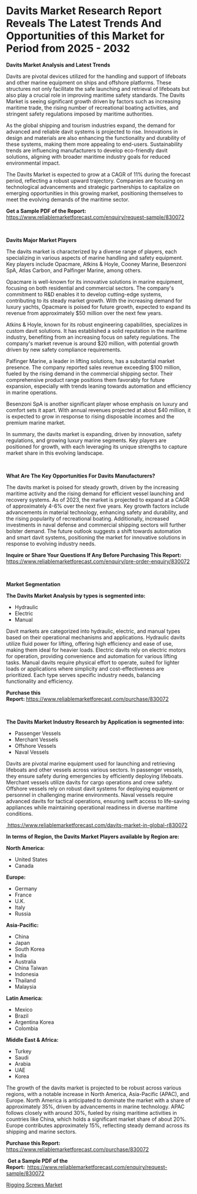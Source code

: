 <p><h1>Davits Market Research Report Reveals The Latest Trends And Opportunities of this Market for Period from 2025 - 2032</h1></p><p><strong>Davits Market Analysis and Latest Trends</strong></p>
<p><p>Davits are pivotal devices utilized for the handling and support of lifeboats and other marine equipment on ships and offshore platforms. These structures not only facilitate the safe launching and retrieval of lifeboats but also play a crucial role in improving maritime safety standards. The Davits Market is seeing significant growth driven by factors such as increasing maritime trade, the rising number of recreational boating activities, and stringent safety regulations imposed by maritime authorities. </p><p>As the global shipping and tourism industries expand, the demand for advanced and reliable davit systems is projected to rise. Innovations in design and materials are also enhancing the functionality and durability of these systems, making them more appealing to end-users. Sustainability trends are influencing manufacturers to develop eco-friendly davit solutions, aligning with broader maritime industry goals for reduced environmental impact.</p><p>The Davits Market is expected to grow at a CAGR of 11% during the forecast period, reflecting a robust upward trajectory. Companies are focusing on technological advancements and strategic partnerships to capitalize on emerging opportunities in this growing market, positioning themselves to meet the evolving demands of the maritime sector.</p></p>
<p><strong>Get a Sample PDF of the Report:&nbsp;</strong> <a href="https://www.reliablemarketforecast.com/enquiry/request-sample/830072?utm_campaign=1130&utm_medium=2&utm_source=Github&utm_content=ia&utm_term=18022025&utm_id=davits">https://www.reliablemarketforecast.com/enquiry/request-sample/830072</a></p>
<p>&nbsp;</p>
<p><strong>Davits Major Market Players</strong></p>
<p><p>The davits market is characterized by a diverse range of players, each specializing in various aspects of marine handling and safety equipment. Key players include Opacmare, Atkins & Hoyle, Cooney Marine, Besenzoni SpA, Atlas Carbon, and Palfinger Marine, among others.</p><p>Opacmare is well-known for its innovative solutions in marine equipment, focusing on both residential and commercial sectors. The company's commitment to R&D enables it to develop cutting-edge systems, contributing to its steady market growth. With the increasing demand for luxury yachts, Opacmare is poised for future growth, expected to expand its revenue from approximately $50 million over the next few years.</p><p>Atkins & Hoyle, known for its robust engineering capabilities, specializes in custom davit solutions. It has established a solid reputation in the maritime industry, benefiting from an increasing focus on safety regulations. The company's market revenue is around $20 million, with potential growth driven by new safety compliance requirements.</p><p>Palfinger Marine, a leader in lifting solutions, has a substantial market presence. The company reported sales revenue exceeding $100 million, fueled by the rising demand in the commercial shipping sector. Their comprehensive product range positions them favorably for future expansion, especially with trends leaning towards automation and efficiency in marine operations.</p><p>Besenzoni SpA is another significant player whose emphasis on luxury and comfort sets it apart. With annual revenues projected at about $40 million, it is expected to grow in response to rising disposable incomes and the premium marine market.</p><p>In summary, the davits market is expanding, driven by innovation, safety regulations, and growing luxury marine segments. Key players are positioned for growth, with each leveraging its unique strengths to capture market share in this evolving landscape.</p></p>
<p>&nbsp;</p>
<p><strong>What Are The Key Opportunities For Davits Manufacturers?</strong></p>
<p><p>The davits market is poised for steady growth, driven by the increasing maritime activity and the rising demand for efficient vessel launching and recovery systems. As of 2023, the market is projected to expand at a CAGR of approximately 4-6% over the next five years. Key growth factors include advancements in material technology, enhancing safety and durability, and the rising popularity of recreational boating. Additionally, increased investments in naval defense and commercial shipping sectors will further bolster demand. The future outlook suggests a shift towards automation and smart davit systems, positioning the market for innovative solutions in response to evolving industry needs.</p></p>
<p><strong>Inquire or Share Your Questions If Any Before Purchasing This Report:</strong> <a href="https://www.reliablemarketforecast.com/enquiry/pre-order-enquiry/830072?utm_campaign=1130&utm_medium=2&utm_source=Github&utm_content=ia&utm_term=18022025&utm_id=davits">https://www.reliablemarketforecast.com/enquiry/pre-order-enquiry/830072</a></p>
<p>&nbsp;</p>
<p><strong>Market Segmentation</strong></p>
<p><strong>The Davits Market Analysis by types is segmented into:</strong></p>
<p><ul><li>Hydraulic</li><li>Electric</li><li>Manual</li></ul></p>
<p><p>Davit markets are categorized into hydraulic, electric, and manual types based on their operational mechanisms and applications. Hydraulic davits utilize fluid power for lifting, offering high efficiency and ease of use, making them ideal for heavier loads. Electric davits rely on electric motors for operation, providing convenience and automation for various lifting tasks. Manual davits require physical effort to operate, suited for lighter loads or applications where simplicity and cost-effectiveness are prioritized. Each type serves specific industry needs, balancing functionality and efficiency.</p></p>
<p><strong>Purchase this Report:&nbsp;</strong><a href="https://www.reliablemarketforecast.com/purchase/830072?utm_campaign=1130&utm_medium=2&utm_source=Github&utm_content=ia&utm_term=18022025&utm_id=davits">https://www.reliablemarketforecast.com/purchase/830072</a></p>
<p>&nbsp;</p>
<p><strong>The Davits Market Industry Research by Application is segmented into:</strong></p>
<p><ul><li>Passenger Vessels</li><li>Merchant Vessels</li><li>Offshore Vessels</li><li>Naval Vessels</li></ul></p>
<p><p>Davits are pivotal marine equipment used for launching and retrieving lifeboats and other vessels across various sectors. In passenger vessels, they ensure safety during emergencies by efficiently deploying lifeboats. Merchant vessels utilize davits for cargo operations and crew safety. Offshore vessels rely on robust davit systems for deploying equipment or personnel in challenging marine environments. Naval vessels require advanced davits for tactical operations, ensuring swift access to life-saving appliances while maintaining operational readiness in diverse maritime conditions.</p></p>
<p><a href="https://www.reliablemarketforecast.com/davits-market-in-global-r830072?utm_campaign=1130&utm_medium=2&utm_source=Github&utm_content=ia&utm_term=18022025&utm_id=davits">&nbsp;https://www.reliablemarketforecast.com/davits-market-in-global-r830072</a></p>
<p><strong>In terms of Region, the Davits Market Players available by Region are:</strong></p>
<p>
    <p> <strong> North America: </strong>
        <ul>
            <li>United States</li>
            <li>Canada</li>
        </ul>
        </p> 
    <p> <strong> Europe: </strong>
        <ul>
            <li>Germany</li>
            <li>France</li>
            <li>U.K.</li>
            <li>Italy</li>
            <li>Russia</li>
        </ul>
        </p> 
    <p> <strong> Asia-Pacific: </strong>
        <ul>
            <li>China</li>
            <li>Japan</li>
            <li>South Korea</li>
            <li>India</li>
            <li>Australia</li>
            <li>China Taiwan</li>
            <li>Indonesia</li>
            <li>Thailand</li>
            <li>Malaysia</li>
        </ul>
        </p> 
    <p> <strong> Latin America: </strong>
        <ul>
            <li>Mexico</li>
            <li>Brazil</li>
            <li>Argentina Korea</li>
            <li>Colombia</li>
        </ul>
        </p> 
    <p> <strong> Middle East & Africa: </strong>
        <ul>
            <li>Turkey</li>
            <li>Saudi</li>
            <li>Arabia</li>
            <li>UAE</li>
            <li>Korea</li>
        </ul>
    </p>
    </p>
<p><p>The growth of the davits market is projected to be robust across various regions, with a notable increase in North America, Asia-Pacific (APAC), and Europe. North America is anticipated to dominate the market with a share of approximately 35%, driven by advancements in marine technology. APAC follows closely with around 30%, fueled by rising maritime activities in countries like China, which holds a significant market share of about 20%. Europe contributes approximately 15%, reflecting steady demand across its shipping and marine sectors.</p></p>
<p><strong>Purchase this Report: </strong><a href="https://www.reliablemarketforecast.com/purchase/830072?utm_campaign=1130&utm_medium=2&utm_source=Github&utm_content=ia&utm_term=18022025&utm_id=davits">https://www.reliablemarketforecast.com/purchase/830072</a></p>
<p>&nbsp;<strong>Get a Sample PDF of the Report:&nbsp;&nbsp;</strong><a href="https://www.reliablemarketforecast.com/enquiry/request-sample/830072?utm_campaign=1130&utm_medium=2&utm_source=Github&utm_content=ia&utm_term=18022025&utm_id=davits">https://www.reliablemarketforecast.com/enquiry/request-sample/830072</a></p>
<p><strong></strong></p>
<p><p><a href="https://github.com/RickHolmes3/Market-Research-Report-List-7/blob/main/rigging-screws-market.md?utm_campaign=1130&utm_medium=2&utm_source=Github&utm_content=ia&utm_term=18022025&utm_id=davits">Rigging Screws Market</a></p></p>